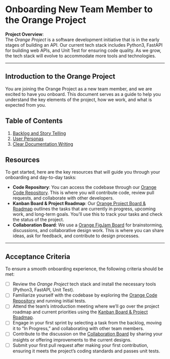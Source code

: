 # Onboarding New Team Member to the Orange Project

**Project Overview**:  
The *Orange Project* is a software development initiative that is in the early stages of building an API. Our current
tech stack includes Python3, FastAPI for building web APIs, and Unit Test for ensuring code quality. As we grow, the
tech stack will evolve to accommodate more tools and technologies.

---

## Introduction to the Orange Project

You are joining the Orange Project as a new team member, and we are excited to have you onboard. This document serves as
a guide to help you understand the key elements of the project, how we work, and what is expected from you.

## Table of Contents

1. [Backlog and Story Telling](./backlog_and_storytelling.md)
2. [User Personas](./user_personas.md)
3. [Clear Documentation Writing](./)

## Resources

To get started, here are the key resources that will guide you through your onboarding and day-to-day tasks:

- **Code Repository**: You can access the codebase through
  our [Orange Code Repository](https://github.com/jackyhuynh/orange.git). This is where you will contribute code, review
  pull requests, and collaborate with other developers.
- **Kanban Board & Project Roadmap**:
  Our [Orange Project Board & Roadmap](https://github.com/users/jackyhuynh/projects/6) outlines the tasks that are
  currently in progress, upcoming work, and long-term goals. You'll use this to track your tasks and check the status of
  the project.
- **Collaboration Board**: We use
  a [Orange FigJam Board](https://www.figma.com/board/8ByAhNi4beFyRFRKVSBLH5/Orange-Board?node-id=0-1&t=KdqWDxHU7CWV99aj-1)
  for brainstorming, discussions, and collaborative design work. This is where you can share ideas, ask for feedback,
  and contribute to design processes.

---

## Acceptance Criteria

To ensure a smooth onboarding experience, the following criteria should be met:

- [ ] Review the *Orange Project* tech stack and install the necessary tools (Python3, FastAPI, Unit Test).
- [ ] Familiarize yourself with the codebase by exploring
  the [Orange Code Repository](https://github.com/jackyhuynh/orange.git) and running initial tests.
- [ ] Attend the team’s introduction meeting where we’ll go over the project roadmap and current priorities using
  the [Kanban Board & Project Roadmap](https://github.com/users/jackyhuynh/projects/6).
- [ ] Engage in your first sprint by selecting a task from the backlog, moving it to “In Progress,” and collaborating
  with other team members.
- [ ] Contribute to the discussion on
  the [Collaboration Board](https://www.figma.com/board/8ByAhNi4beFyRFRKVSBLH5/Orange-Board?node-id=0-1&t=KdqWDxHU7CWV99aj-1)
  by sharing your insights or offering improvements to the current designs.
- [ ] Submit your first pull request after making your first contribution, ensuring it meets the project’s coding
  standards and passes unit tests.